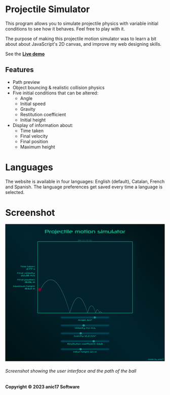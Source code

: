 # Projectile Simulator

This program allows you to simulate projectile physics with variable initial conditions to see how it behaves. Feel free to play with it.

The purpose of making this projectile motion simulator was to learn a bit about about JavaScript's 2D canvas, and improve my web designing skills.

See the **[Live demo](https://anic17.github.io/projectile-simulator)**


## Features

 - Path preview
 - Object bouncing & realistic collision physics
 - Five initial conditions that can be altered:
    - Angle
    - Initial speed
    - Gravity
    - Restitution coefficient
    - Initial height
 - Display of information about:
    - Time taken
    - Final velocity
    - Final position
    - Maximum height

# Languages

The website is available in four languages: English (default), Catalan, French and Spanish.
The language preferences get saved every time a language is selected.

# Screenshot

<img src="resources/screenshot.png"></img>
###### Screenshot showing the user interface and the path of the ball

**Copyright &copy; 2023 anic17 Software**

